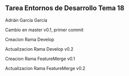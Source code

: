 ## Tarea Entornos de Desarrollo Tema 18

Adrián García García

Cambio en master v0.1, primer commit

Creacion Rama Develop

Actualizacion Rama Develop v0.2

Creacion Rama FeatureMerge v0.1

Actualizacion Rama FeatureMerge v0.2